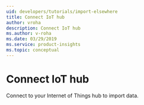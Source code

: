 ```yaml
---
uid: developers/tutorials/import-elsewhere
title: Connect IoT hub
author: vroha
description: Connect IoT hub
ms.author: v-roha
ms.date: 03/29/2019
ms.service: product-insights
ms.topic: conceptual
---
```

# Connect IoT hub

Connect to your Internet of Things hub to import data.


